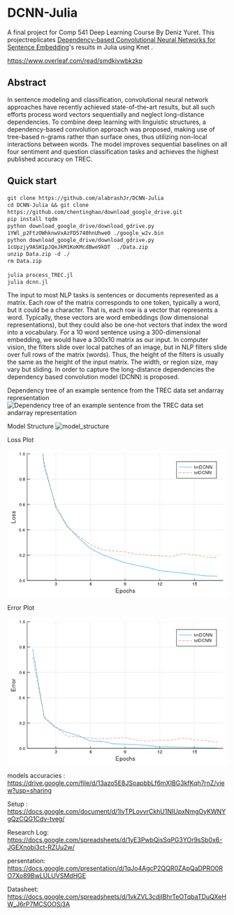 DCNN-Julia
========
A final project for Comp 541 Deep Learning Course By Deniz Yuret. 
This projectreplicates [Dependency-based Convolutional Neural Networks for Sentence Embedding](http://people.oregonstate.edu/~mam/pdf/papers/DCNN.pdf)'s results in Julia using Knet .

https://www.overleaf.com/read/smdkjvwbkzkp


Abstract
---------
In sentence modeling and classification, convolutional neural network approaches have recently achieved state-of-the-art results, but all such efforts process word vectors sequentially and neglect long-distance dependencies. To combine deep learning with linguistic structures, a dependency-based convolution approach was proposed, making use of tree-based n-grams rather than surface ones, thus utilizing non-local interactions between words. The model improves sequential baselines on all four sentiment and question classification tasks and achieves the highest published accuracy on TREC. 

Quick start
-----------
```
git clone https://github.com/alabrashJr/DCNN-Julia
cd DCNN-Julia && git clone https://github.com/chentinghao/download_google_drive.git
pip install tqdm
python download_google_drive/download_gdrive.py 1YWl_p2FtzOWhknwVxAzFD5740hnUhwe0 ./google_w2v.bin
python download_google_drive/download_gdrive.py 1cUpzjy9ASH1pJQeJkM1KoKMcdBwe9kDT  ./Data.zip
unzip Data.zip -d ./
rm Data.zip

julia process_TREC.jl
julia dcnn.jl
```

The input to most NLP tasks is sentences or documents represented as a matrix. Each row of the matrix corresponds to one token, typically a word, but it could be a character. That is, each row is a vector that represents a word. Typically, these vectors are word embeddings (low dimensional representations), but they could also be one-hot vectors that index the word into a vocabulary. For a 10 word sentence using a 300-dimensional embedding, we would have a 300x10 matrix as our input. In computer vision, the filters slide over local patches of an image, but in NLP filters slide over full rows of the matrix (words). Thus, the height of the filters is usually the same as the height of the input matrix. The width, or region size, may vary but sliding. In order to capture the long-distance dependencies the dependency based convolution model (DCNN) is proposed. 

Dependency tree of an example sentence from the TREC data set andarray representation
<img width="544" alt="Dependency tree of an example sentence from the TREC data set andarray representation" src="https://user-images.githubusercontent.com/9295206/58657014-11ac2100-8326-11e9-853f-58ccbcb5bc22.png">

Model Structure
![model_structure](https://user-images.githubusercontent.com/9295206/58656886-c8f46800-8325-11e9-9a92-74562b5f7461.jpg)

Loss Plot

![alt text](https://raw.githubusercontent.com/alabrashjr/DCNN-Julia/master/Loss.png)

Error Plot

![alt text](https://raw.githubusercontent.com/alabrashjr/DCNN-Julia/master/Error.png)

models accuracies : https://drive.google.com/file/d/13azo5E8JSoapbbLf6mXIBG3kfKqh7rnZ/view?usp=sharing

Setup : https://docs.google.com/document/d/1lyTPLovvrCkhU1NIUpxNmgOyKWNYgQzCQG1Cdv-tveg/

Research Log: https://docs.google.com/spreadsheets/d/1yE3PwbQjsSqPG3YOr9sSb0x6-JGEXnobi3ct-RZUu2w/

persentation: https://docs.google.com/presentation/d/1qJo4AgcP2QQR0ZApQaDPRO0RO7Xo89BwLULUVSMdHGE

Datasheet: https://docs.google.com/spreadsheets/d/1vkZVL3cdjIBhrTeOTqbaTDuQXeHW_J6rP7MCSOOSj3A




